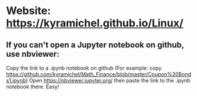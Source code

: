# Website: https://kyramichel.github.io/Linux/




## If you can't open a Jupyter notebook on github, use nbviewer:
Copy the link to a .ipynb notebook on github (For example: copy https://github.com/kyramichel/Math_Finance/blob/master/Coupon%20Bonds1.ipynb)
Open https://nbviewer.jupyter.org/ then paste the link to the .ipynb notebook there. Easy!

